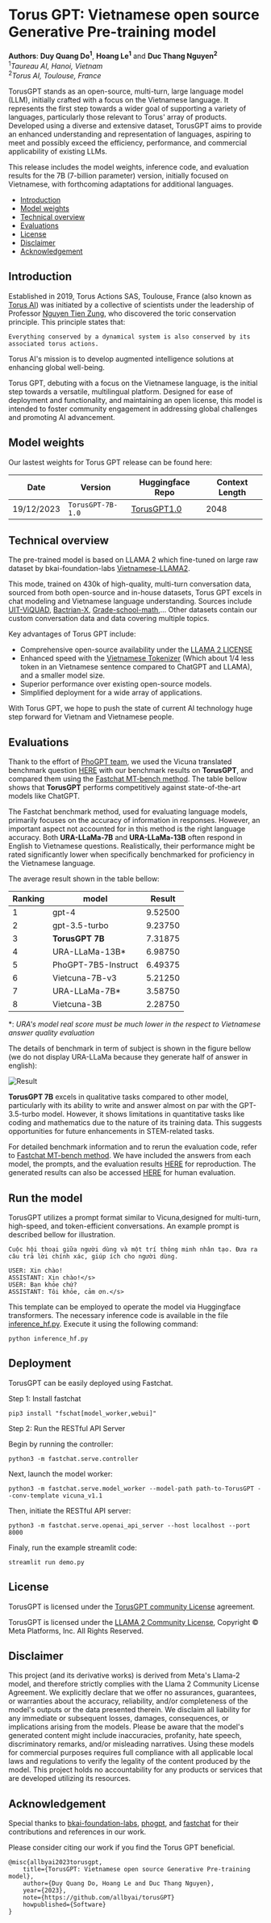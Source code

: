 # Torus GPT: Vietnamese open source Generative Pre-training model
**Authors**: **Duy Quang Do<sup>1</sup>**, **Hoang Le<sup>1</sup>** and **Duc Thang Nguyen<sup>2</sup>**<br>
<sup>1</sup>*Taureau AI, Hanoi, Vietnam*<br>
<sup>2</sup>*Torus AI, Toulouse, France*


TorusGPT stands as an open-source, multi-turn, large language model (LLM), initially crafted with a focus on the Vietnamese language. It represents the first step towards a wider goal of supporting a variety of languages, particularly those relevant to Torus' array of products.  Developed using a diverse and extensive dataset, TorusGPT aims to provide an enhanced understanding and representation of languages, aspiring to meet and possibly exceed the efficiency, performance, and commercial applicability of existing LLMs.

This release includes the model weights, inference code, and evaluation results for the 7B (7-billion parameter) version, initially focused on Vietnamese, with forthcoming adaptations for additional languages.

- [Introduction](#introduction)
- [Model weights](#model-weights)
- [Technical overview](#technical-overview)
- [Evaluations](#evaluations)
- [License](#license)
- [Disclaimer](#disclaimer)
- [Acknowledgement](#acknowledgement)

## Introduction

Established in 2019, Torus Actions SAS, Toulouse, France (also known as [Torus AI](https://www.torus.ai)) was initiated by a collective of scientists under the leadership of Professor [Nguyen Tien Zung](https://vi.wikipedia.org/wiki/Nguy%E1%BB%85n_Ti%E1%BA%BFn_D%C5%A9ng), who discovered the toric conservation principle. This principle states that:
```
Everything conserved by a dynamical system is also conserved by its associated torus actions.
```
Torus AI's mission is to develop augmented intelligence solutions at enhancing global well-being.

Torus GPT, debuting with a focus on the Vietnamese language, is the initial step towards a versatile, multilingual platform. Designed for ease of deployment and functionality, and maintaining an open license, this model is intended to foster community engagement in addressing global challenges and promoting AI advancement.

## Model weights

Our lastest weights for Torus GPT release can be found here:

| Date  | Version | Huggingface Repo | Context Length |
| ------------- | ------------- |------------- |------------- |
| 19/12/2023  | ```TorusGPT-7B-1.0```  |[TorusGPT1.0](https://huggingface.co/allbyai/torusgpt-7b-v1.0) | 2048 |


## Technical overview

The pre-trained model is based on LLAMA 2 which fine-tuned on large raw dataset by bkai-foundation-labs [Vietnamese-LLAMA2](https://huggingface.co/bkai-foundation-models/vietnamese-llama2-7b-40GB).

This mode, trained on 430k of high-quality, multi-turn conversation data, sourced from both open-source and in-house datasets, Torus GPT excels in chat modeling and Vietnamese language understanding. Sources include [UIT-ViQUAD](https://paperswithcode.com/dataset/uit-viquad), [Bactrian-X](https://huggingface.co/datasets/MBZUAI/Bactrian-X), [Grade-school-math](https://github.com/openai/grade-school-math),... Other datasets contain our custom conversation data and data covering multiple topics.

Key advantages of Torus GPT include:

- Comprehensive open-source availability under the [LLAMA 2 LICENSE](https://github.com/facebookresearch/llama)
- Enhanced speed with the [Vietnamese Tokenizer](https://huggingface.co/bkai-foundation-models/vietnamese-llama2-7b-40GB) (Which about 1/4 less token in an Vietnamese sentence compared to ChatGPT and LLAMA), and a smaller model size.
- Superior performance over existing open-source models.
- Simplified deployment for a wide array of applications.

With Torus GPT, we hope to push the state of current AI technology huge step forward for Vietnam and Vietnamese people.

## Evaluations

Thank to the effort of [PhoGPT team](https://github.com/VinAIResearch/PhoGPT), we used the Vicuna translated benchmark question [HERE](https://docs.google.com/spreadsheets/d/122ldeXuBmLSFFqaFbflj82VyYTKL-Qc2hZiTI9csc-Q/edit#gid=44668470) with our benchmark results on **TorusGPT**, and compared them using the [Fastchat MT-bench method](https://github.com/lm-sys/FastChat/tree/main/fastchat/llm_judge). The table bellow shows that **TorusGPT** performs competitively against state-of-the-art models like ChatGPT.


The Fastchat benchmark method, used for evaluating language models, primarily focuses on the accuracy of information in responses. However, an important aspect not accounted for in this method is the right language accuracy. Both **URA-LLaMa-7B** and **URA-LLaMa-13B** often respond in English to Vietnamese questions. Realistically, their performance might be rated significantly lower when specifically benchmarked for proficiency in the Vietnamese language.

The average result shown in the table bellow:

Ranking | model          | Result   |
| ------------- | ------------- | ------------- |
1|gpt-4          |      9.52500 |
2|gpt-3.5-turbo         |     9.23750   |
3|**TorusGPT 7B**         |    7.31875   |
4|URA-LLaMa-13B*     |   6.98750   |
5|PhoGPT-7B5-Instruct|  6.49375   |
6|Vietcuna-7B-v3      | 5.21250   |
7|URA-LLaMa-7B*       |  3.58750   |
8|Vietcuna-3B        |  2.28750   |

*: *URA's model real score must be much lower in the respect to Vietnamese answer quality evaluation*

The details of benchmark in term of subject is shown in the figure bellow (we do not display URA-LLaMa because they generate half of answer in english):

![Result](imgs/result.png)

**TorusGPT 7B** excels in qualitative tasks compared to other model, particularly with its ability to write and answer almost on par with the GPT-3.5-turbo model. However, it shows limitations in quantitative tasks like coding and mathematics due to the nature of its training data. This suggests opportunities for future enhancements in STEM-related tasks.

For detailed benchmark information and to rerun the evaluation code, refer to  [Fastchat MT-bench method](https://github.com/lm-sys/FastChat/tree/main/fastchat/llm_judge). We have included the answers from each model, the prompts, and the evaluation results [HERE](https://huggingface.co/allbyai/torusgpt-7b-v1.0/tree/main/mt_bench) for reproduction. The generated results can also be accessed [HERE](https://docs.google.com/spreadsheets/d/1S1UmfImrLKFtxRmdX6B5plnIIyh3RiOr/edit?usp=sharing&ouid=102198682273617686649&rtpof=true&sd=true) for human evaluation.

## Run the model

TorusGPT utilizes a prompt format similar to Vicuna,designed for multi-turn, high-speed, and token-efficient conversations. An example prompt is described bellow for illustration.

```
Cuộc hội thoại giữa người dùng và một trí thông minh nhân tạo. Đưa ra câu trả lời chính xác, giúp ích cho người dùng.

USER: Xin chào!
ASSISTANT: Xin chào!</s>
USER: Bạn khỏe chứ?
ASSISTANT: Tôi khỏe, cảm ơn.</s>
```

This template can be employed to operate the model via Huggingface transformers. The necessary inference code is available in the file [inference_hf.py](/inference_hf.py). Execute it using the following command:

```
python inference_hf.py
```

## Deployment

TorusGPT can be easily deployed using Fastchat.

Step 1: Install fastchat
```
pip3 install "fschat[model_worker,webui]"
```

Step 2: Run the RESTful API Server

Begin by running the controller:
```
python3 -m fastchat.serve.controller
```

Next, launch the model worker:
```
python3 -m fastchat.serve.model_worker --model-path path-to-TorusGPT --conv-template vicuna_v1.1
```

Then, initiate the RESTful API server:
```
python3 -m fastchat.serve.openai_api_server --host localhost --port 8000
```

Finaly, run the example streamlit code:
```
streamlit run demo.py
```

## License
TorusGPT is licensed under the [TorusGPT community License](/LICENSE) agreement.

TorusGPT is licensed under the [LLAMA 2 Community License](https://ai.meta.com/llama/license/), Copyright © Meta Platforms, Inc. All Rights Reserved.

## Disclaimer
This project (and its derivative works) is derived from Meta's Llama-2 model, and therefore strictly complies with the Llama 2 Community License Agreement. We explicitly declare that we offer no assurances, guarantees, or warranties about the accuracy, reliability, and/or completeness of the model's outputs or the data presented therein. We disclaim all liability for any immediate or subsequent losses, damages, consequences, or implications arising from the models. Please be aware that the model's generated content might include inaccuracies, profanity, hate speech, discriminatory remarks, and/or misleading narratives. Using these models for commercial purposes requires full compliance with all applicable local laws and regulations to verify the legality of the content produced by the model. This project holds no accountability for any products or services that are developed utilizing its resources.

## Acknowledgement

Special thanks to [bkai-foundation-labs](https://huggingface.co/bkai-foundation-models/vietnamese-llama2-7b-40GB), [phogpt](https://github.com/VinAIResearch/PhoGPT), and [fastchat](https://github.com/lm-sys/FastChat/tree/main) for their contributions and references in our work.

Please consider citing our work if you find the Torus GPT beneficial.

```
@misc{allbyai2023torusgpt,
    title={TorusGPT: Vietnamese open source Generative Pre-training model},
    author={Duy Quang Do, Hoang Le and Duc Thang Nguyen},
    year={2023},
    note={https://github.com/allbyai/torusGPT}
    howpublished={Software}
}
```
